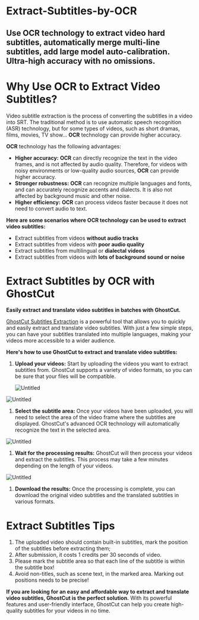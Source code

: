 # Extract-Subtitles-by-OCR
Use OCR technology to extract video hard subtitles, automatically merge multi-line subtitles, add large model auto-calibration. Ultra-high accuracy with no omissions.
----

# Why Use OCR to Extract Video Subtitles?

Video subtitle extraction is the process of converting the subtitles in a video into SRT. The traditional method is to use automatic speech recognition (ASR) technology, but for some types of videos, such as short dramas, films, movies, TV show...  **OCR** technology can provide higher accuracy.

**OCR** technology has the following advantages:

- **Higher accuracy:** **OCR** can directly recognize the text in the video frames, and is not affected by audio quality. Therefore, for videos with noisy environments or low-quality audio sources, **OCR** can provide higher accuracy.
- **Stronger robustness:** **OCR** can recognize multiple languages and fonts, and can accurately recognize accents and dialects. It is also not affected by background music and other noise.
- **Higher efficiency:** **OCR** can process videos faster because it does not need to convert audio to text.

**Here are some scenarios where OCR technology can be used to extract video subtitles:**

- Extract subtitles from videos **without audio tracks**
- Extract subtitles from videos with **poor audio quality**
- Extract subtitles from multilingual or **dialectal videos**
- Extract subtitles from videos with **lots of background sound or noise**

# **Extract Subtitles by OCR with GhostCut**

**Easily extract and translate video subtitles in batches with GhostCut.**

[GhostCut Subtitles Extraction](https://jollytoday.com/subtitle_extraction/submit/) is a powerful tool that allows you to quickly and easily extract and translate video subtitles. With just a few simple steps, you can have your subtitles translated into multiple languages, making your videos more accessible to a wider audience.

**Here's how to use GhostCut to extract and translate video subtitles:**

1. **Upload your videos:** Start by uploading the videos you want to extract subtitles from. GhostCut supports a variety of video formats, so you can be sure that your files will be compatible.
    
    ![Untitled](https://prod-files-secure.s3.us-west-2.amazonaws.com/9d644473-8010-4acf-b002-e774e25d40d2/cba78b04-ecce-4552-968f-91dd5f9c04e4/Untitled.png)
    

![Untitled](https://prod-files-secure.s3.us-west-2.amazonaws.com/9d644473-8010-4acf-b002-e774e25d40d2/9acd2823-8f67-4fa2-a84b-6c67c0d4ecd7/e3db4199-2951-4909-afbe-88c4bffc05be.png)

1. **Select the subtitle area:** Once your videos have been uploaded, you will need to select the area of the video frame where the subtitles are displayed. GhostCut's advanced OCR technology will automatically recognize the text in the selected area.

![Untitled](https://prod-files-secure.s3.us-west-2.amazonaws.com/9d644473-8010-4acf-b002-e774e25d40d2/ebdaf80e-30ac-42b1-9fb4-4257bc1db35a/Untitled.png)

1. **Wait for the processing results:** GhostCut will then process your videos and extract the subtitles. This process may take a few minutes depending on the length of your videos.

![Untitled](https://prod-files-secure.s3.us-west-2.amazonaws.com/9d644473-8010-4acf-b002-e774e25d40d2/c7b32844-e876-48fa-b1d4-d6bdf659207d/Untitled.png)

1. **Download the results:** Once the processing is complete, you can download the original video subtitles and the translated subtitles in various formats.

# **Extract Subtitles** Tips

1. The uploaded video should contain built-in subtitles, mark the position of the subtitles before extracting them;
2. After submission, it costs 1 credits per 30 seconds of video.
3. Please mark the subtitle area so that each line of the subtitle is within the subtitle box!
4. Avoid non-titles, such as scene text, in the marked area. Marking out positions needs to be precise!

**If you are looking for an easy and affordable way to extract and translate video subtitles, GhostCut is the perfect solution.** With its powerful features and user-friendly interface, GhostCut can help you create high-quality subtitles for your videos in no time.
